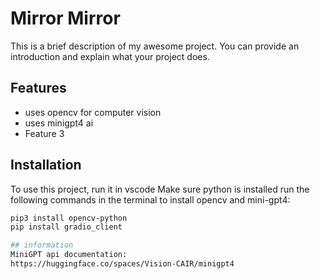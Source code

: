# Mirror Mirror

This is a brief description of my awesome project. You can provide an introduction and explain what your project does.

## Features

- uses opencv for computer vision
- uses minigpt4 ai
- Feature 3

## Installation

To use this project, run it in vscode
Make sure python is installed
run the following commands in the terminal to install opencv and mini-gpt4:   
```bash
pip3 install opencv-python
pip install gradio_client

## information
MiniGPT api documentation:
https://huggingface.co/spaces/Vision-CAIR/minigpt4
